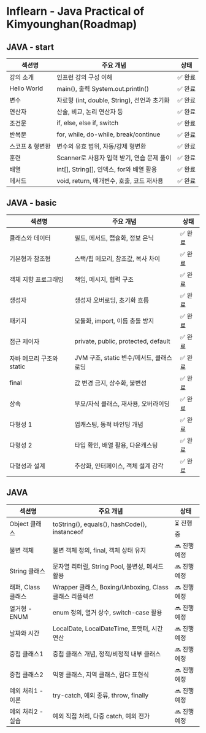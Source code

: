 # Inflearn - Java Practical of Kimyounghan(Roadmap)

## JAVA - start
| 섹션명         | 주요 개념                                | 상태   |
|-------------|--------------------------------------|------|
| 강의 소개       | 인프런 강의 구성 이해                         | ✅ 완료 |
| Hello World | main(), 출력 System.out.println()      | ✅ 완료 |
| 변수          | 자료형 (int, double, String), 선언과 초기화   | ✅ 완료 |
| 연산자         | 산술, 비교, 논리 연산자 등                     | ✅ 완료 |
| 조건문         | if, else, else if, switch            | ✅ 완료 |
| 반복문         | for, while, do-while, break/continue | ✅ 완료 |
| 스코프 & 형변환   | 변수의 유효 범위, 자동/강제 형변환                 | ✅ 완료 |
| 훈련          | Scanner로 사용자 입력 받기, 연습 문제 풀이         | ✅ 완료 |
| 배열          | int[], String[], 인덱스, for와 배열 활용     | ✅ 완료 |
| 메서드         | void, return, 매개변수, 호출, 코드 재사용       | ✅ 완료 |

## JAVA - basic
| 섹션명               | 주요 개념                               | 상태   |
|-------------------|-------------------------------------|------|
| 클래스와 데이터          | 필드, 메서드, 캡슐화, 정보 은닉                 | ✅ 완료 |
| 기본형과 참조형          | 스택/힙 메모리, 참조값, 복사 차이                | ✅ 완료 |
| 객체 지향 프로그래밍       | 책임, 메시지, 협력 구조                      | ✅ 완료 |
| 생성자               | 생성자 오버로딩, 초기화 흐름                    | ✅ 완료 |
| 패키지               | 모듈화, import, 이름 충돌 방지               | ✅ 완료 |
| 접근 제어자            | private, public, protected, default | ✅ 완료 |
| 자바 메모리 구조와 static | JVM 구조, static 변수/메서드, 클래스 로딩       | ✅ 완료 |
| final             | 값 변경 금지, 상수화, 불변성                   | ✅ 완료 |
| 상속                | 부모/자식 클래스, 재사용, 오버라이딩               | ✅ 완료 |
| 다형성 1             | 업캐스팅, 동적 바인딩 개념                     | ✅ 완료 |
| 다형성 2             | 타입 확인, 배열 활용, 다운캐스팅                 | ✅ 완료 |
| 다형성과 설계           | 추상화, 인터페이스, 객체 설계 감각                | ✅ 완료 |

## JAVA
| 섹션명           | 주요 개념                                        | 상태       |
|---------------|----------------------------------------------|----------|
| Object 클래스    | toString(), equals(), hashCode(), instanceof | ⏳ 진행 중   |
| 불변 객체         | 불변 객체 정의, final, 객체 상태 유지                    | 🔜 진행 예정 |
| String 클래스    | 문자열 리터럴, String Pool, 불변성, 메서드 활용            | 🔜 진행 예정 |
| 래퍼, Class 클래스 | Wrapper 클래스, Boxing/Unboxing, Class 클래스 리플렉션 | 🔜 진행 예정 |
| 열거형 - ENUM    | enum 정의, 열거 상수, switch-case 활용               | 🔜 진행 예정 |
| 날짜와 시간        | LocalDate, LocalDateTime, 포맷터, 시간 연산         | 🔜 진행 예정 |
| 중첩 클래스1       | 중첩 클래스 개념, 정적/비정적 내부 클래스                     | 🔜 진행 예정 |
| 중첩 클래스2       | 익명 클래스, 지역 클래스, 람다 표현식                       | 🔜 진행 예정 |
| 예외 처리1 - 이론   | try-catch, 예외 종류, throw, finally             | 🔜 진행 예정 |
| 예외 처리2 - 실습   | 예외 직접 처리, 다중 catch, 예외 전가                    | 🔜 진행 예정 |

